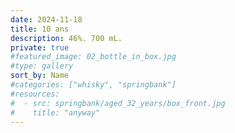 ```yaml
---
date: 2024-11-18
title: 10 ans
description: 46%. 700 mL.
private: true
#featured_image: 02_bottle_in_box.jpg
#type: gallery
sort_by: Name
#categories: ["whisky", "springbank"]
#resources:
#  - src: springbank/aged_32_years/box_front.jpg
#    title: "anyway"
---
```


